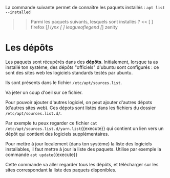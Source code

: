 
La commande suivante permet de connaître les paquets installés :
`apt list --installed`


>> Parmi les paquets suivants, lesquels sont installés ? <<
[ ] firefox
[*] lynx
[ ] leagueoflegend
[*] zenity


# Les dépôts

Les paquets sont récupérés dans des **dépôts**. 
Initialement, lorsque ta as installé ton système, des dépôts "officiels" d'ubuntu sont configurés : ce sont des sites web les logiciels standards testés par ubuntu.

Ils sont présents dans le fichier `/etc/apt/sources.list`.

Va jeter un coup d'oeil sur ce fichier.


Pour pouvoir ajouter d'autres logiciel, on peut ajouter d'autres dépots (d'autres sites web). Ces dépots sont listés dans les fichiers du dossier `/etc/apt/sources.list.d/`.

Par exemple tu peux regarder ce fichier `cat /etc/apt/sources.list.d/yarn.list`{{execute}} qui contient un lien vers un dépôt qui contient des logiciels supplémentaires.

Pour mettre à jour localement (dans ton système) la liste des logiciels installables, il faut mettre à jour la liste des paquets.
Utilise par exemple la commande `apt update`{{execute}}

Cette commande va aller regarder tous les dépôts, et télécharger sur les sites correspondant la liste des paquets disponibles.
